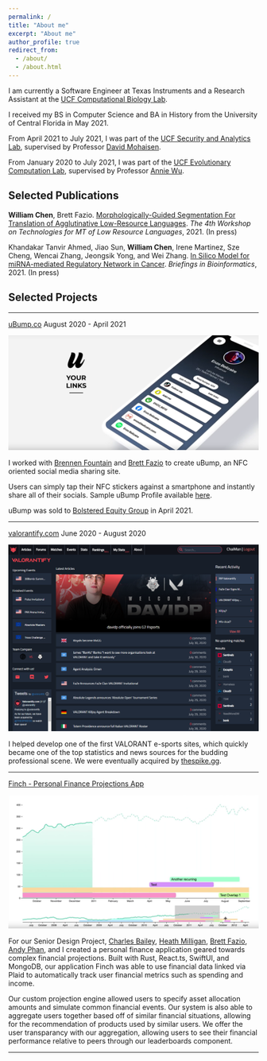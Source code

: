 ```yaml
---
permalink: /
title: "About me"
excerpt: "About me"
author_profile: true
redirect_from:
  - /about/
  - /about.html
---
```


I am currently a Software Engineer at Texas Instruments and a Research Assistant at the [UCF Computational Biology Lab](https://server.cs.ucf.edu/compbio/).

I received my BS in Computer Science and BA in History from the University of Central Florida in May 2021.

From April 2021 to July 2021, I was part of the [UCF Security and Analytics Lab](http://seal.cs.ucf.edu), supervised by Professor [David Mohaisen](http://cs.ucf.edu/~mohaisen/).

From January 2020 to July 2021, I was part of the [UCF Evolutionary Computation Lab](http://www.cs.ucf.edu/~ecl/index.html), supervised by Professor [Annie Wu](http://www.cs.ucf.edu/~aswu/).

## Selected Publications

**William Chen**, Brett Fazio. [Morphologically-Guided Segmentation For Translation of Agglutinative Low-Resource Languages](https://wanchichen.github.io/pdf/morpho_nmt.pdf). _The 4th Workshop on Technologies for MT of Low Resource Languages_, 2021. (In press)

Khandakar Tanvir Ahmed, Jiao Sun, **William Chen**, Irene Martinez, Sze Cheng, Wencai Zhang, Jeongsik Yong, and Wei Zhang. [In Silico Model for miRNA-mediated Regulatory Network in Cancer](https://github.com/compbiolabucf/PTNet). _Briefings in Bioinformatics_, 2021. (In press)

## Selected Projects

---

[uBump.co](https://shop.ubump.co) August 2020 - April 2021

<img src="../images/bump.png">

I worked with [Brennen Fountain](https://www.linkedin.com/in/brennen-fountain-743302149/) and [Brett Fazio](https://www.linkedin.com/in/brett-fazio/) to create uBump, an NFC oriented social media sharing site.

Users can simply tap their NFC stickers against a smartphone and instantly share all of their socials. Sample uBump Profile available [here](https://ubump.co/william).

uBump was sold to [Bolstered Equity Group](https://www.crunchbase.com/acquisition/bolstered-equity-group-acquires-ubump--a3029e9a) in April 2021.

---

[valorantify.com](https://github.com/wanchichen/valorantify-preview) June 2020 - August 2020

<img src="../images/valorantify.PNG">

I helped develop one of the first VALORANT e-sports sites, which quickly became one of the top statistics and news sources for the budding professional scene. We were eventually acquired by [thespike.gg](https://www.thespike.gg/).

---

[Finch - Personal Finance Projections App](https://github.com/ucfinancegroup/pfp)

<img src="../images/finch.png">

For our Senior Design Project, [Charles Bailey](https://www.linkedin.com/in/charles-bailey/), [Heath Milligan](https://www.linkedin.com/in/heath-milligan/), [Brett Fazio](https://www.linkedin.com/in/brett-fazio/), [Andy Phan](), and I created a personal finance application geared towards complex financial projections. Built with Rust, React.ts, SwiftUI, and MongoDB, our application Finch was able to use financial data linked via Plaid to automatically track user financial metrics such as spending and income.

Our custom projection engine allowed users to specify asset allocation amounts and simulate common financial events. Our system is also able to aggregate users together based off of similar financial situations, allowing for the recommendation of products used by similar users. We offer the user transparancy with our aggregation, allowing users to see their financial performance relative to peers through our leaderboards component.

---
